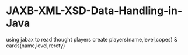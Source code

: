 # JAXB-XML-XSD-Data-Handling-in-Java
using jabax to read thought players create  players(name,level,copes) &amp; cards(name,level,rerety)
